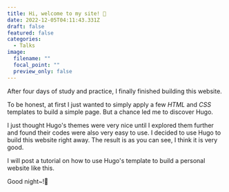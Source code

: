 ```yaml
---
title: Hi, welcome to my site! 👋
date: 2022-12-05T04:11:43.331Z
draft: false
featured: false
categories:
  - Talks
image:
  filename: ""
  focal_point: ""
  preview_only: false
---
```

After four days of study and practice, I finally finished building this website.

To be honest, at first I just wanted to simply apply a few *HTML* and *CSS* templates to build a simple page. But a chance led me to discover Hugo.

I just thought Hugo's themes were very nice until I explored them further and found their codes were also very easy to use. I decided to use Hugo to build this website right away. The result is as you can see, I think it is very good.

I will post a tutorial on how to use Hugo's template to build a personal website like this.

Good night~!🌙